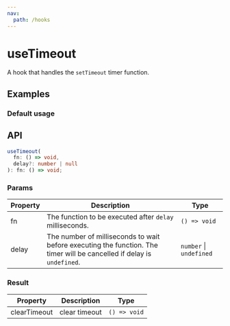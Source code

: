 ```yaml
---
nav:
  path: /hooks
---
```


# useTimeout

A hook that handles the `setTimeout` timer function.

## Examples

### Default usage

<code src="./demo/demo1.tsx"></code>
<code src="./demo/demo2.tsx"></code>

## API

```typescript
useTimeout(
  fn: () => void,
  delay?: number | null
): fn: () => void;
```

### Params

| Property | Description                                                                                                            | Type                    |
| -------- | ---------------------------------------------------------------------------------------------------------------------- | ----------------------- |
| fn       | The function to be executed after `delay` milliseconds.                                                                | `() => void`            |
| delay    | The number of milliseconds to wait before executing the function. The timer will be cancelled if delay is `undefined`. | `number` \| `undefined` |

### Result

| Property     | Description   | Type         |
| ------------ | ------------- | ------------ |
| clearTimeout | clear timeout | `() => void` |
